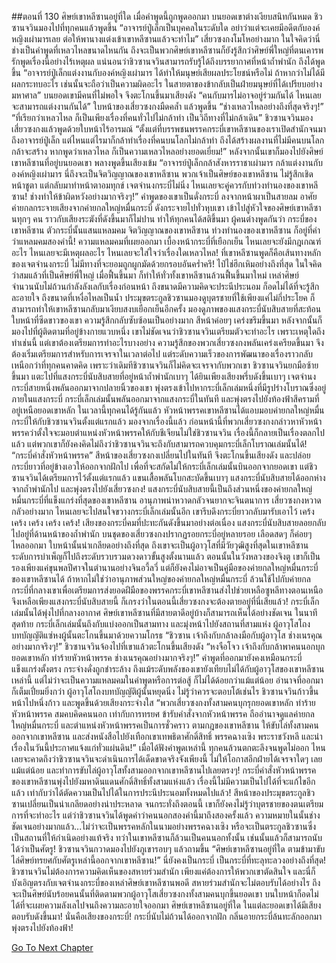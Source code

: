 ##ตอนที่ 130 ศิษย์เขาหลีซานอยู่ที่ใด
เมื่อคำพูดนี้ถูกพูดออกมา บนยอดเขาต่างเงียบสนิทกันหมด
ชิวซานจวินมองไปที่ทุกคนแล้วพูดขึ้น “อาจารย์ปู่เล็กเป็นบุคคลในระดับใด อย่าว่าแต่จะเคยมีอดีตกับองค์หญิงเผ่ามารเลย ต่อให้พานางแต่งเข้าเขาหลีซานแล้วจะทำไม”
เสี่ยวซงกงโมโหอย่างมาก ในใจคิดว่านี่ช่างเป็นคำพูดที่เหลวไหลขนาดไหนกัน ถึงจะเป็นพวกศิษย์เขาหลีซานก็ยังรู้สึกว่าศิษย์พี่ใหญ่ที่ตนเคารพรักพูดเรื่องนี้อย่างไร้เหตุผล
แน่นอนว่าชิวซานจวินสามารถรับรู้ได้ถึงบรรยากาศที่หน้าถ้ำพำนัก ถึงได้พูดขึ้น “อาจารย์ปู่เล็กแต่งงานกับองค์หญิงเผ่ามาร ได้ทำให้มนุษย์เสียผลประโยชน์หรือไม่ ถ้าหากว่าไม่ได้มีผลกระทบอะไร เช่นนั้นจะถือว่าเป็นความผิดอะไร ในสายตาของข้ากลับเป็นฝ่ายมนุษย์ที่ได้เปรียบอย่างมหาศาล”
บนยอดเขามีคนที่ไม่พอใจ จึงตะโกนขึ้นมาเสียงดัง “คนกับมารไม่อาจอยู่ร่วมกันได้ ไหนเลยจะสามารถแต่งงานกันได้”
ใบหน้าของเสี่ยวซงกงมืดคล้ำ แล้วพูดขึ้น “ช่างเหลวไหลอย่างถึงที่สุดจริงๆ!”
“ที่เรียกว่าเหลวไหล ก็เป็นเพียงเรื่องที่คนทั่วไปไม่กล้าทำ เป็นวิถีทางที่ไม่กล้าเดิน” ชิวซานจวินมองเสี่ยวซงกงแล้วพูดด้วยใบหน้าไร้อารมณ์ “ตั้งแต่ที่บรรพชนพรรคกระบี่เขาหลีซานของเราเปิดสำนักจนมาถึงอาจารย์ปู่เล็ก แต่ไหนแต่ไรมาก็กล้าทำเรื่องที่คนบนโลกไม่กล้าทำ ถึงได้สร้างผลงานที่ไม่มีคนบนโลกกล้าจะสร้าง หากพูดว่าเหลวไหล ก็เป็นความเหลวไหลอย่างยอดเยี่ยม!”
หลังจากนั้นเขาก็มองไปยังศิษย์เขาหลีซานที่อยู่บนยอดเขา พลางพูดขึ้นเสียงเข้ม “อาจารย์ปู่เล็กกล้าสังหารราชาเผ่ามาร กล้าแต่งงานกับองค์หญิงเผ่ามาร นี่ถึงจะเป็นจิตวิญญาณของเขาหลีซาน พวกเจ้าเป็นศิษย์ของเขาหลีซาน ไม่รู้สึกเชิดหน้าชูตา แต่กลับมาทำหน้าตาอมทุกข์ เจตจำนงกระบี่ไม่นิ่ง ไหนเลยจะคู่ควรกับท่วงทำนองของเขาหลีซาน! ช่างทำให้ข้าผิดหวังอย่างมากจริงๆ!”
คำพูดของเขาเป็นดั่งกระบี่ ลงจากหน้าผาเป็นสายลม อาศัยค่ายกลกระจายเสียงจากค่ายกลใหญ่หมื่นกระบี่ ดังกระจายไปทั่วหุบเขา เข้าไปสู่หัวใจของศิษย์เขาหลีซานทุกๆ คน ราวกับเสียงระฆังที่ดังขึ้นมาก็ไม่ปาน ทำให้ทุกคนได้สติขึ้นมา
ผู้คนต่างพูดกันว่า กระบี่ของเขาหลีซาน ตัวกระบี่นั้นแสนแหลมคม จิตวิญญาณของเขาหลีซาน ท่วงทำนองของเขาหลีซาน ก็อยู่ที่คำว่าแหลมคมสองคำนี้! ความแหลมคมที่เผยออกมา เบื้องหน้ากระบี่ที่เยือกเย็น ไหนเลยจะยังมีกฎเกณฑ์อะไร ไหนเลยจะมีเหตุผลอะไร ไหนเลยจะใส่ใจว่าเรื่องใดเหลวไหล! ที่เขาหลีซานพูดก็คือเส้นทางหลักของเจตจำนงกระบี่ ไม่มีทางที่จะยอมถูกผูกมัดด้วยกรอบอันคร่ำครึ!
ไป๋ไช่ฮึกเหิมอย่างถึงที่สุด ในใจคิดว่าสมแล้วที่เป็นศิษย์พี่ใหญ่ เมื่อฟื้นขึ้นมา ก็ทำให้ทั่วทั้งเขาหลีซานล้วนฟื้นขึ้นมาใหม่ เหล่าศิษย์จำนวนนับไม่ถ้วนกำลังลังเลกับเรื่องก่อนหน้า ถึงขนาดมีความคิดจะประนีประนอม ก็อดไม่ได้ที่จะรู้สึกละอายใจ ถึงขนาดที่เหงื่อไหลเป็นน้ำ
ประมุขตระกูลชิวซานมองดูบุตรชายที่ใช้เพียงแค่ไม่กี่ประโยค ก็สามารถทำให้เขาหลีซานกลับมาเงียบสงบเยือกเย็นอีกครั้ง มองดูภาพของแสงกระบี่นับสิบสายที่สะท้อนใบหน้าที่ซีดขาวของเขา ความรู้สึกกลับซับซ้อนเป็นอย่างมาก สีหน้าค่อยๆ เคร่งขรึมขึ้นมา หลังจากนั้นก็มองไปที่ผู้ติดตามที่อยู่ข้างกายแวบหนึ่ง เขาไม่ชัดเจนว่าชิวซานจวินเตรียมตัวจะทำอะไร เพราะเหตุใดถึงทำเช่นนี้ แต่เขาต้องเตรียมการทำอะไรบางอย่าง ความรู้สึกของพวกเสี่ยวซงกงพลันเคร่งเครียดขึ้นมา จึงต้องเริ่มเตรียมการสำหรับการเจรจาในเวลาต่อไป แต่ระดับความเร็วของการพัฒนาของเรื่องราวกลับเหนือกว่าที่ทุกคนคาดคิด เพราะว่าเดิมทีชิวซานจวินก็ไม่คิดจะเจรจากับพวกเขา
ชิวซานจวินยกมือซ้ายขึ้นมา แตะไปที่แสงกระบี่นับสิบสายที่อยู่หน้าถ้ำพำนักเบาๆ ได้ยินเพียงเสียงพรึ่บดังขึ้นเบาๆ เจตจำนงกระบี่สายหนึ่งพลันออกมาจากปลายนิ้วของเขา พุ่งตรงเข้าไปหากระบี่เล็กเล่มหนึ่งที่มีรูปร่างโบราณซึ่งอยู่ภายในแสงกระบี่ กระบี่เล็กเล่มนั้นพลันออกมาจากแสงกระบี่ในทันที และพุ่งตรงไปยังท้องฟ้าสีครามที่อยู่เหนือยอดเขาหลัก
ในเวลานี้ทุกคนได้รู้กันแล้ว หัวหน้าพรรคเขาหลีซานได้แอบมอบค่ายกลใหญ่หมื่นกระบี่ให้กับชิวซานจวินตั้งแต่แรกแล้ว มองจากเรื่องนี้แล้ว ก่อนหน้านี้ที่พวกเสี่ยวซงกงกล่าวหาหัวหน้าพรรคว่าตั้งใจจะมอบตำแหน่งหัวหน้าพรรคให้กับชีเจียนไม่ใช่ชิวซานจวิน เรื่องนี้ก็กลายเป็นเรื่องตลกไปแล้ว แต่พวกเขาก็ยังคงคิดไม่ถึงว่าชิวซานจวินจะถึงกับสามารถควบคุมกระบี่เล็กโบราณเล่มนั้นได้!
“กระบี่คำสั่งหัวหน้าพรรค” สีหน้าของเสี่ยวซงกงเปลี่ยนไปในทันที จึงตะโกนขึ้นเสียงดัง และปล่อยกระบี่ยาวที่อยู่ข้างเอวให้ออกจากฝักไป เพื่อที่จะสกัดไม่ให้กระบี่เล็กเล่มนั้นบินออกจากยอดเขา
แต่ชิวซานจวินได้เตรียมการไว้ตั้งแต่แรกแล้ว แขนเสื้อพลันโบกสะบัดขึ้นเบาๆ แสงกระบี่นับสิบสายได้ออกห่างจากถ้ำพำนักไป และพุ่งตรงไปยังเสี่ยวซงกง! แสงกระบี่นับสิบสายนี้เป็นถึงส่วนหนึ่งของค่ายกลใหญ่หมื่นกระบี่ที่แข็งแกร่งที่สุดของเขาหลีซาน อานุภาพน่าหวาดกลัวจนยากจะจินตนาการ เสี่ยวซงกงหวาดกลัวอย่างมาก ไหนเลยจะไปสนใจขวางกระบี่เล็กเล่มนั้นอีก เขารีบดึงกระบี่ยาวกลับมารับเอาไว้
เคร้ง เคร้ง เคร้ง เคร้ง เคร้ง!
เสียงของกระบี่คมที่ปะทะกันดังขึ้นมาอย่างต่อเนื่อง
แสงกระบี่นับสิบสายลอยกลับไปอยู่ที่ด้านหน้าของถ้ำพำนัก
บนชุดของเสี่ยวซงกงปรากฏรอยกระบี่อยู่หลายรอย เลือดสดๆ ก็ค่อยๆ ไหลออกมา ใบหน้านั้นน่าเกลียดอย่างถึงที่สุด ถึงเขาจะเป็นผู้อาวุโสที่มีวัยวุฒิสูงที่สุดในเขาหลีซาน ระดับการบำเพ็ญก็ไปถึงระดับรวบรวมดวงดาวขั้นสูงตั้งนานแล้ว ตอนนั้นในวังหลวงของจิงตู เขาก็เป็นรองเพียงแค่ขุนพลปีศาจในตำนานอย่างจินอวี้ลวี่ แต่ก็ยังคงไม่อาจเป็นคู่มือของค่ายกลใหญ่หมื่นกระบี่ของเขาหลีซานได้ ถ้าหากไม่ใช่ว่าอานุภาพส่วนใหญ่ของค่ายกลใหญ่หมื่นกระบี่ ล้วนใช้ไปกับค่ายกลกระบี่ที่กลางเขาเพื่อเตรียมการส่งยอดฝีมือของพรรคกระบี่เขาหลีซานส่งไปช่วยเหลือซูหลีทางตอนเหนือ จึงเหลือเพียงแสงกระบี่นับสิบสายนี้ ก็เกรงว่าในตอนนี้เสี่ยวซงกงจะต้องตายอยู่ที่นี่เสียแล้ว!
กระบี่เล็กเล่มนั้นได้พุ่งไปที่กลางอากาศ ศิษย์เขาหลีซานที่มีสายตาดีอยู่บ้างก็สามารถเห็นได้อย่างชัดเจน ในนาทีสุดท้าย กระบี่เล็กเล่มนั้นถึงกับแบ่งออกเป็นสามทาง และมุ่งหน้าไปยังสถานที่สามแห่ง
ผู้อาวุโสโถงบทบัญญัติแซ่หงผู้นั้นตะโกนขึ้นมาด้วยความโกรธ “ชิวซาน เจ้าถึงกับกล้าลงมือกับผู้อาวุโส ช่างเนรคุณอย่างมากจริงๆ!”
ชิวซานจวินจ้องไปที่เขาแล้วตะโกนขึ้นเสียงดัง “หงจือโจว เจ้าถึงกับกล้าพาคนนอกบุกยอดเขาหลัก ทำร้ายหัวหน้าพรรค ช่างเนรคุณอย่างมากจริงๆ!”
คำพูดที่ออกมายังคงเหมือนกระบี่ แข็งแกร่งตั้งตรง กระจ่างดั่งถูกชำระล้าง ถึงแม้ระดับพลังของเขายังเทียบไม่ได้กับผู้อาวุโสของเขาหลีซานเหล่านี้ แต่ไม่ว่าจะเป็นความแหลมคมในคำพูดหรือการต่อสู้ ก็ไม่ได้ด้อยกว่าแม้แต่น้อย อำนาจที่ออกมาก็เต็มเปี่ยมยิ่งกว่า
ผู้อาวุโสโถงบทบัญญัติผู้นั้นหยุดนิ่ง ไม่รู้ว่าควรจะตอบโต้เช่นไร
ชิวซานจวินก้าวขึ้นหน้าไปหนึ่งก้าว และพูดขึ้นด้วยเสียงกระจ่างใส “พวกเสี่ยวซงกงทั้งสามคนบุกรุกยอดเขาหลัก ทำร้ายหัวหน้าพรรค สมคบคิดคนนอก เท่ากับการทรยศ ข้ารับคำสั่งจากหัวหน้าพรรค ถืออำนาจดูแลค่ายกลใหญ่หมื่นกระบี่ และตำแหน่งหัวหน้าพรรคเป็นการชั่วคราว ตามกฎของเขาหลีซาน ให้ขับไล่ทั้งสามคนออกจากเขาหลีซาน และส่งหนังสือไปยังเทือกเขาเทพธิดาศักดิ์สิทธิ์ พรรคฉางเซิง พระราชวังหลี และนำเรื่องในวันนี้ประกาศแจ้งแก่ทั่วแผ่นดิน!”
เมื่อได้ฟังคำพูดเหล่านี้ ทุกคนล้วนตกตะลึงจนพูดไม่ออก ไหนเลยจะคาดถึงว่าชิวซานจวินจะดำเนินการได้เด็ดขาดจริงจังเพียงนี้ ไม่ให้โอกาสอีกฝ่ายได้เจรจาใดๆ เลยแม้แต่น้อย และทำการขับไล่ผู้อาวุโสทั้งสามออกจากเขาหลีซานไปเลยตรงๆ! กระบี่คำสั่งหัวหน้าพรรคของเขาหลีซานพุ่งไปยังมหาดินแดนศักดิ์สิทธิ์ทั้งสามแห่งแล้ว เรื่องนี้ไม่มีความเป็นไปได้ที่จะแก้ไขอีกแล้ว เท่ากับว่าได้ตัดความเป็นไปได้ในการประนีประนอมทั้งหมดไปแล้ว!
สีหน้าของประมุขตระกูลชิวซานเปลี่ยนเป็นน่าเกลียดอย่างน่าประหลาด จนกระทั่งถึงตอนนี้ เขาก็ยังคงไม่รู้ว่าบุตรชายของตนเตรียมการที่จะทำอะไร แต่ว่าชิวซานจวินได้พูดคำว่าคนนอกสองคำนี้มาถึงสองครั้งแล้ว ความหมายในนั้นช่างชัดเจนอย่างมากแล้ว...ไม่ว่าจะเป็นพรรคหลักในนามอย่างพรรคฉางเซิง หรือจะเป็นตระกูลชิวซานซึ่งเป็นสถานที่ให้กำเนิดอย่างแท้จริง ทว่าในเขาหลีซานก็ล้วนเป็นคนนอกทั้งนั้น เช่นนั้นแล้วก็สามารถนับได้ว่าเป็นศัตรู!
ชิวซานจวินกวาดมองไปยังภูเขารอบๆ แล้วถามขึ้น “ศิษย์เขาหลีซานอยู่ที่ใด ตามข้ามาขับไล่ศิษย์ทรยศกับศัตรูเหล่านี้ออกจากเขาหลีซาน!”
นี่ยังคงเป็นกระบี่ เป็นกระบี่ที่ทะลุทะลวงอย่างถึงที่สุด! ชิวซานจวินไม่ต้องการความคิดเห็นของสหายร่วมสำนัก เพียงแค่ต้องการให้พวกเขาตัดสินใจ และนี่ก็บังเอิญตรงกับเจตจำนงกระบี่ของเหล่าศิษย์เขาหลีซานพอดี สหายร่วมสำนักจะไม่ตอบรับได้อย่างไร ถึงจะเป็นศิษย์นับร้อยคนนั้นที่ติดตามพวกผู้อาวุโสเสี่ยวซงกงทั้งสามคนบุกขึ้นยอดเขา บนใบหน้าก็อดไม่ได้ที่จะเผยความลังเลไปจนถึงความละอายใจออกมา
ศิษย์เขาหลีซานอยู่ที่ใด ในแต่ละยอดเขาได้มีเสียงตอบรับดังขึ้นมา! นั่นคือเสียงของกระบี่!
กระบี่นับไม่ถ้วนได้ออกจากฝัก กลิ่นอายกระบี่ล้นทะลักออกมา พุ่งตรงไปยังท้องฟ้า!


[Go To Next Chapter]( ./417.md)
